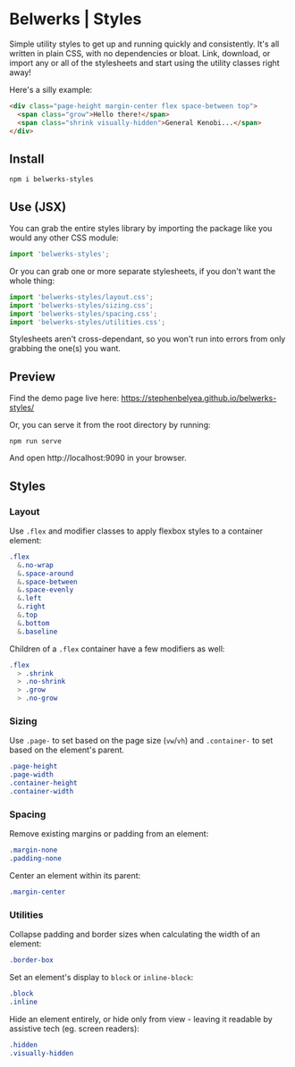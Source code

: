 # Belwerks | Styles

Simple utility styles to get up and running quickly and consistently. It's all written in plain CSS, with no dependencies or bloat. Link, download, or import any or all of the stylesheets and start using the utility classes right away!

Here's a silly example:

```html
<div class="page-height margin-center flex space-between top">
  <span class="grow">Hello there!</span>
  <span class="shrink visually-hidden">General Kenobi...</span>
</div>
```

## Install

```
npm i belwerks-styles
```

## Use (JSX)

You can grab the entire styles library by importing the package like you would any other CSS module:

```jsx
import 'belwerks-styles';
```

Or you can grab one or more separate stylesheets, if you don't want the whole thing:

```jsx
import 'belwerks-styles/layout.css';
import 'belwerks-styles/sizing.css';
import 'belwerks-styles/spacing.css';
import 'belwerks-styles/utilities.css';
```

Stylesheets aren't cross-dependant, so you won't run into errors from only grabbing the one(s) you want.

## Preview

Find the demo page live here: https://stephenbelyea.github.io/belwerks-styles/

Or, you can serve it from the root directory by running:

```
npm run serve
```

And open http://localhost:9090 in your browser.

## Styles

### Layout

Use `.flex` and modifier classes to apply flexbox styles to a container element:

```css
.flex
  &.no-wrap
  &.space-around
  &.space-between
  &.space-evenly
  &.left
  &.right
  &.top
  &.bottom
  &.baseline
```

Children of a `.flex` container have a few modifiers as well:

```css
.flex
  > .shrink
  > .no-shrink
  > .grow
  > .no-grow
```

### Sizing

Use  `.page-` to set based on the page size (`vw`/`vh`) and `.container-` to set based on the element's parent.

```css
.page-height
.page-width
.container-height
.container-width
```

### Spacing

Remove existing margins or padding from an element:

```css
.margin-none
.padding-none
```

Center an element within its parent:

```css
.margin-center
```

### Utilities

Collapse padding and border sizes when calculating the width of an element:

```css
.border-box
```

Set an element's display to `block` or `inline-block`:

```css
.block
.inline
```

Hide an element entirely, or hide only from view - leaving it readable by assistive tech (eg. screen readers):

```css
.hidden
.visually-hidden
```